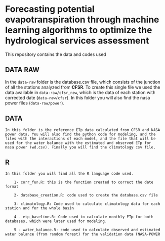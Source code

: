 
# **Forecasting potential evapotranspiration through machine learning algorithms to optimize the hydrological services assessment**

This repository contains the data and codes used

## **DATA RAW**

In the `data-raw` folder is the database.csv file, which consists of the
junction of all the stations analyzed from **CFSR**. To create this
single file we used the data available in `data-raw/cfsr_new`, which is
the data of each station with corrected date (`data-raw/cfsr`). In this
folder you will also find the nasa power files (`data-raw/power`).

## **DATA**

    In this folder is the reference ETp data calculated from CFSR and NASA power data. You will also find the python code for modeling, and the files with the interactions of each model, and the file that will be used for the water balance with the estimated and observed ETp for nasa power (wd.csv). Finally you will find the climatology csv file.

## **R**

    In this folder you will find all the R language code used.

        1- corr_fun.R: this is the function created to correct the date format 

        2- database_creation.R: code used to create the database.csv file

        3- climatology.R: Code used to calculate climatology data for each station and for the whole basin

        4 - etp_baseline.R: Code used to calculate monthly ETp for both databases, which were later used for modeling. 

        5 - water_balance.R: code used to calculate observed and estimated water balance (from random forest) for the validation data (NASA-POWER 

